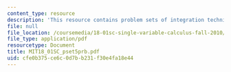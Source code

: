 ```yaml
---
content_type: resource
description: 'This resource contains problem sets of integration techniques. '
file: null
file_location: /coursemedia/18-01sc-single-variable-calculus-fall-2010/cfe0b375ce6c0d7bb231f30e4fa18e44_MIT18_01SC_pset5prb.pdf
file_type: application/pdf
resourcetype: Document
title: MIT18_01SC_pset5prb.pdf
uid: cfe0b375-ce6c-0d7b-b231-f30e4fa18e44
---
```

